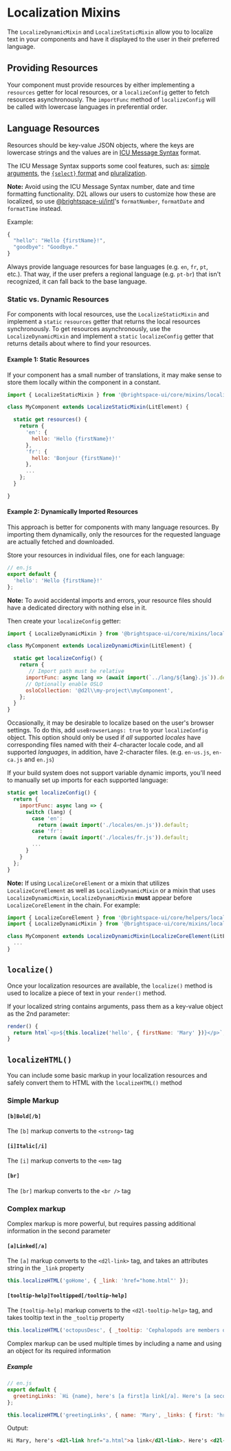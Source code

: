 # Localization Mixins

The `LocalizeDynamicMixin` and `LocalizeStaticMixin` allow you to localize text in your components and have it displayed to the user in their preferred language.

## Providing Resources

Your component must provide resources by either implementing a `resources` getter for local resources, or a `localizeConfig` getter to fetch resources asynchronously. The `importFunc` method of `localizeConfig` will be called with lowercase languages in preferential order.

## Language Resources

Resources should be key-value JSON objects, where the keys are lowercase strings and the values are in [ICU Message Syntax](https://formatjs.io/docs/core-concepts/icu-syntax/) format.

The ICU Message Syntax supports some cool features, such as: [simple arguments](https://formatjs.io/docs/core-concepts/icu-syntax/#simple-argument), the [`{select}` format](https://formatjs.io/docs/core-concepts/icu-syntax/#select-format) and [pluralization](https://formatjs.io/docs/core-concepts/icu-syntax/#plural-format).

**Note:** Avoid using the ICU Message Syntax number, date and time formatting functionality. D2L allows our users to customize how these are localized, so use [@brightspace-ui/intl](https://github.com/BrightspaceUI/intl)'s `formatNumber`, `formatDate` and `formatTime` instead.

Example:

```javascript
{
  "hello": "Hello {firstName}!",
  "goodbye": "Goodbye."
}
```

Always provide language resources for base languages (e.g. `en`, `fr`, `pt`, etc.). That way, if the user prefers a regional language (e.g. `pt-br`) that isn't recognized, it can fall back to the base language.

### Static vs. Dynamic Resources

For components with local resources, use the `LocalizeStaticMixin` and implement a `static` `resources` getter that returns the local resources synchronously. To get resources asynchronously, use the `LocalizeDynamicMixin` and implement a `static` `localizeConfig` getter that returns details about where to find your resources.

#### Example 1: Static Resources

If your component has a small number of translations, it may make sense to store them locally within the component in a constant.

```javascript
import { LocalizeStaticMixin } from '@brightspace-ui/core/mixins/localize-static-mixin.js';

class MyComponent extends LocalizeStaticMixin(LitElement) {

  static get resources() {
    return {
      'en': {
        hello: 'Hello {firstName}!'
      },
      'fr': {
        hello: 'Bonjour {firstName}!'
      },
      ...
    };
  }

}
```
#### Example 2: Dynamically Imported Resources

This approach is better for components with many language resources. By importing them dynamically, only the resources for the requested language are actually fetched and downloaded.

Store your resources in individual files, one for each language:
```javascript
// en.js
export default {
  'hello': 'Hello {firstName}!'
};
```

**Note:** To avoid accidental imports and errors, your resource files should have a dedicated directory with nothing else in it.

Then create your `localizeConfig` getter:
```javascript
import { LocalizeDynamicMixin } from '@brightspace-ui/core/mixins/localize-dynamic-mixin.js';

class MyComponent extends LocalizeDynamicMixin(LitElement) {

  static get localizeConfig() {
    return {
       // Import path must be relative
      importFunc: async lang => (await import(`../lang/${lang}.js`)).default,
      // Optionally enable OSLO
      osloCollection: '@d2l\\my-project\\myComponent',
    };
  }
}
```
Occasionally, it may be desirable to localize based on the user's browser settings. To do this, add `useBrowserLangs: true` to your `localizeConfig` object. This option should only be used if *all* supported *locales* have corresponding files named with their 4-character locale code, and all supported *languages*, in addition, have 2-character files. (e.g. `en-us.js`, `en-ca.js` and `en.js`)

If your build system does not support variable dynamic imports, you'll need to manually set up imports for each supported language:

```javascript
static get localizeConfig() {
  return {
    importFunc: async lang => {
      switch (lang) {
        case 'en':
          return (await import('./locales/en.js')).default;
        case 'fr':
          return (await import('./locales/fr.js')).default;
        ...
      }
    }
  };
}
```

**Note:** If using `LocalizeCoreElement` or a mixin that utilizes `LocalizeCoreElement` as well as `LocalizeDynamicMixin` or a mixin that uses `LocalizeDynamicMixin`, `LocalizeDynamicMixin` **must** appear before `LocalizeCoreElement` in the chain. For example:

```javascript
import { LocalizeCoreElement } from '@brightspace-ui/core/helpers/localize-core-element.js';
import { LocalizeDynamicMixin } from '@brightspace-ui/core/mixins/localize-dynamic-mixin.js';

class MyComponent extends LocalizeDynamicMixin(LocalizeCoreElement(LitElement)) {
  ...
}
```

## `localize()`

Once your localization resources are available, the `localize()` method is used to localize a piece of text in your `render()` method.

If your localized string contains arguments, pass them as a key-value object as the 2nd parameter:

```javascript
render() {
  return html`<p>${this.localize('hello', { firstName: 'Mary' })}</p>`;
}
```

## `localizeHTML()`

You can include some basic markup in your localization resources and safely convert them to HTML with the `localizeHTML()` method

### Simple Markup

#### `[b]Bold[/b]`
The `[b]` markup converts to the `<strong>` tag

#### `[i]Italic[/i]`
The `[i]` markup converts to the `<em>` tag

#### `[br]`
The `[br]` markup converts to the `<br />` tag


### Complex markup

Complex markup is more powerful, but requires passing additional information in the second parameter

#### `[a]Linked[/a]`
The `[a]` markup converts to the `<d2l-link>` tag, and takes an attributes string in the `_link` property
```javascript
this.localizeHTML('goHome', { _link: 'href="home.html"' });
```

#### `[tooltip-help]Tooltipped[/tooltip-help]`
The `[tooltip-help]` markup converts to the `<d2l-tooltip-help>` tag, and takes tooltip text in the `_tooltip` property
```javascript
this.localizeHTML('octopusDesc', { _tooltip: 'Cephalopods are members of the molluscan class Cephalopoda' });
```

Complex markup can be used multiple times by including a name and using an object for its required information

##### Example

```javascript
// en.js
export default {
  greetingLinks: `Hi {name}, here's [a first]a link[/a]. Here's [a second]another[/a].`
};
```
```javascript
this.localizeHTML('greetingLinks', { name: 'Mary', _links: { first: 'href="a.html"', second: 'href="b.html" target="_blank"' } });
```
Output:
```html
Hi Mary, here's <d2l-link href="a.html">a link</d2l-link>. Here's <d2l-link href="b.html" target="_blank">another</d2l-link>.
```

